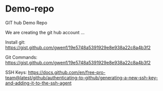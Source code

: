 # Demo-repo
GIT hub Demo Repo 

We are creating the git hub account ... 

Install git: https://gist.github.com/gwenf/19e5748a5391929e8e938a22c8a4b3f2

Git Commands: https://gist.github.com/gwenf/19e5748a5391929e8e938a22c8a4b3f2

SSH Keys: https://docs.github.com/en/free-pro-team@latest/github/authenticating-to-github/generating-a-new-ssh-key-and-adding-it-to-the-ssh-agent
